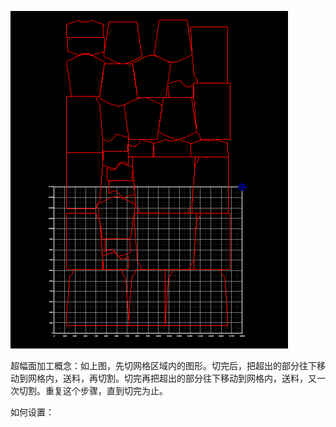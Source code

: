 ![](/assets/BeyondAreaProcess.png)

超幅面加工概念：如上图，先切网格区域内的图形。切完后，把超出的部分往下移动到网格内，送料，再切割。切完再把超出的部分往下移动到网格内，送料，又一次切割。重复这个步骤，直到切完为止。

如何设置：

